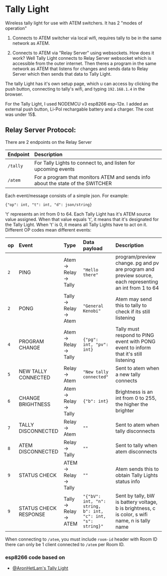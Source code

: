 
# Tally Light

Wireless tally light for use with ATEM switchers. 
It has 2 "modes of operation"

1) Connects to ATEM switcher via local wifi, requires tally to be in the same network as ATEM.

2) Connects to ATEM via "Relay Server" using websockets.
How does it work? Well Tally Light connects to Relay Server websocket which is accessible from the outer internet. Then theres a program in the same network as ATEM that listens for changes and sends data to Relay Server which then sends that data to Tally Light.


The tally Light has it's own setup page, which u can access by clicking the push button, connecting to tally's wifi, and typing `192.168.1.4` in the browser.

For the Tally Light, I used NODEMCU v3 esp8266 esp-12e. I added an external push button, Li-Pol rechargable battery and a charger. The cost was under 15$.






## Relay Server Protocol:
There are 2 endpoints on the Relay Server


| Endpoint  | Description                                                                     |
| :-------- | :------------------------------------------------------------------------------ |
| `/tally`  | For Tally Lights to connect to, and listen for upcoming events                  |
| `/atem`   | For a program that monitors ATEM and sends info about the state of the SWITCHER |


Each event/message consists of a simple json. For example:
```
{"op": int, "t": int, "d": json/string}
```
't' represents an int from 0 to 64. Each Tally Light has it's ATEM source value assigned. When that value equals 't', 
it means that it's designated for the Tally Light. When 't' is 0, it means all Tally Lights have to act on it.
Different OP codes mean different events:


| op  | Event                 | Type                   | Data payload                                                   | Description                                                                                                      |
|:----|:----------------------|:-----------------------|:---------------------------------------------------------------|:-----------------------------------------------------------------------------------------------------------------|
| `2` | PING                  | Atem -> Relay -> Tally | `"Hello there"`                                                | program/preview change. pg and pv are program and preview source, each representing an int from 1 to 64          
| `2` | PONG                  | Tally -> Relay -> Atem | `"General Kenobi"`                                             | Atem may send this to tally to check if its still listening                                                      |
| `4` | PROGRAM CHANGE        | Atem -> Relay -> Tally | `{"pg": int, "pv": int}`                                       | Tally must respond to PING event with PONG event to inform that it's still listening                             |
| `5` | NEW TALLY CONNECTED   | Relay -> Atem          | `"New tally connected"`                                        | Sent to atem when a new tally connects                                                                           |
| `6` | CHANGE BRIGHTNESS     | Atem -> Relay -> Tally | `{"b": int}`                                                   | Brightness is an int from 0 to 255, the higher the brighter                                                      |
| `7` | TALLY DISCONNECTED    | Relay -> Atem          | `""`                                                           | Sent to atem when tally disconnects                                                                              |
| `8` | ATEM DISCONNECTED     | Relay -> Tally         | `""`                                                           | Sent to tally when atem disconnects                                                                              |
| `9` | STATUS CHECK          | ATEM -> Relay -> Tally | `""`                                                           | Atem sends this to obtain Tally Lights status info                                                               |
| `9` | STATUS CHECK RESPONSE | Tally -> Relay -> ATEM | `"{"bV": int, "n": string, b": int, "c": int, "s": string}"`   | Sent by tally, bW is battery voltage, b is brightness, c is color, s wifi name, n is tally name |

When connecting to `/atem`, you must include `room-id` header with Room ID 
there can only be 1 client connected to `/atem` per Room ID.


### esp8266 code based on

- [@AronHetLam's Tally Light](https://github.com/AronHetLam/ATEM_tally_light_with_ESP8266)


